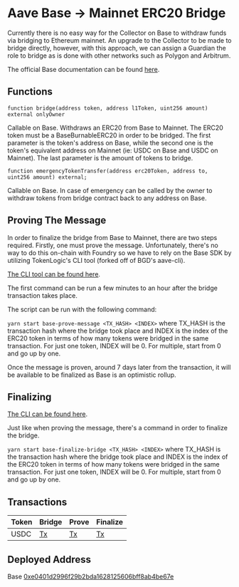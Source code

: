 # Aave Base -> Mainnet ERC20 Bridge

Currently there is no easy way for the Collector on Base to withdraw funds via bridging to Ethereum mainnet. An upgrade to the Collector to be made to bridge directly, however, with this approach, we can assign a Guardian the role to bridge as is done with other networks such as Polygon and Arbitrum.

The official Base documentation can be found [here](https://docs.base.org).

## Functions

`function bridge(address token, address l1Token, uint256 amount) external onlyOwner`

Callable on Base. Withdraws an ERC20 from Base to Mainnet. The ERC20 token must be a BaseBurnableERC20 in order to be bridged.
The first parameter is the token's address on Base, while the second one is the token's equivalent address on Mainnet (ie: USDC on Base and USDC on Mainnet). The last parameter is the amount of tokens to bridge.

`function emergencyTokenTransfer(address erc20Token, address to, uint256 amount) external;`

Callable on Base. In case of emergency can be called by the owner to withdraw tokens from bridge contract back to any address on Base.

## Proving The Message

In order to finalize the bridge from Base to Mainnet, there are two steps required. Firstly, one must prove the message. Unfortunately, there's no way to do this on-chain with Foundry so we have to rely on the Base SDK by utilizing TokenLogic's CLI tool (forked off of BGD's aave-cli).

[The CLI tool can be found here](https://github.com/TokenLogic-com-au/aave-cli-tools).

The first command can be run a few minutes to an hour after the bridge transaction takes place.

The script can be run with the following command:

`yarn start base-prove-message <TX_HASH> <INDEX>` where TX_HASH is the transaction hash where the bridge took place and INDEX is the index of the ERC20 token in terms of how many tokens were bridged in the same transaction. For just one token, INDEX will be 0. For multiple, start from 0 and go up by one.

Once the message is proven, around 7 days later from the transaction, it will be available to be finalized as Base is an optimistic rollup.

## Finalizing

[The CLI can be found here](https://github.com/TokenLogic-com-au/aave-cli-tools).

Just like when proving the message, there's a command in order to finalize the bridge.

`yarn start base-finalize-bridge <TX_HASH> <INDEX>` where TX_HASH is the transaction hash where the bridge took place and INDEX is the index of the ERC20 token in terms of how many tokens were bridged in the same transaction. For just one token, INDEX will be 0. For multiple, start from 0 and go up by one.

## Transactions

| Token  | Bridge                                                                                                     | Prove                                                                                            | Finalize                                                                                        |
| ------ | ---------------------------------------------------------------------------------------------------------- | ------------------------------------------------------------------------------------------------ | ----------------------------------------------------------------------------------------------- |
| USDC | [Tx](https://basescan.org/tx/0x1597ea1a99e66f077d7ef6f2236036f4a75aabb9063b4b3ced75ba62653d8d7f) | [Tx](https://etherscan.io/tx/0xd70544e57bc395ae6f5ea9e634c6eb4bef226cd6d93efc5006aa940497026f18) | [Tx](https://etherscan.io/tx/0x9039bb87ba613e82c2fa6dfce78657d2d79c86926f0b3c80cd1fe82ea708c303) |

## Deployed Address

Base [0xe0401d2996f29b2bda1628125606bff8ab4be67e](https://basescan.org/address/0xe0401d2996f29b2bda1628125606bff8ab4be67e)
